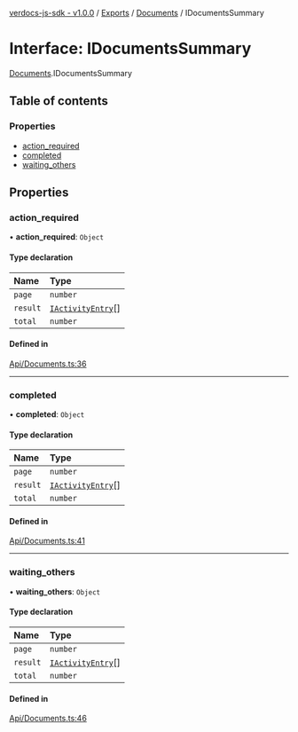 [verdocs-js-sdk - v1.0.0](../README.md) / [Exports](../modules.md) / [Documents](../modules/Documents.md) / IDocumentsSummary

# Interface: IDocumentsSummary

[Documents](../modules/Documents.md).IDocumentsSummary

## Table of contents

### Properties

- [action_required](Documents.IDocumentsSummary.md#action_required)
- [completed](Documents.IDocumentsSummary.md#completed)
- [waiting_others](Documents.IDocumentsSummary.md#waiting_others)

## Properties

### action\_required

• **action\_required**: `Object`

#### Type declaration

| Name | Type |
| :------ | :------ |
| `page` | `number` |
| `result` | [`IActivityEntry`](Documents.IActivityEntry.md)[] |
| `total` | `number` |

#### Defined in

[Api/Documents.ts:36](https://github.com/Verdocs/js-sdk/blob/0c335e6/src/Api/Documents.ts#L36)

___

### completed

• **completed**: `Object`

#### Type declaration

| Name | Type |
| :------ | :------ |
| `page` | `number` |
| `result` | [`IActivityEntry`](Documents.IActivityEntry.md)[] |
| `total` | `number` |

#### Defined in

[Api/Documents.ts:41](https://github.com/Verdocs/js-sdk/blob/0c335e6/src/Api/Documents.ts#L41)

___

### waiting\_others

• **waiting\_others**: `Object`

#### Type declaration

| Name | Type |
| :------ | :------ |
| `page` | `number` |
| `result` | [`IActivityEntry`](Documents.IActivityEntry.md)[] |
| `total` | `number` |

#### Defined in

[Api/Documents.ts:46](https://github.com/Verdocs/js-sdk/blob/0c335e6/src/Api/Documents.ts#L46)
